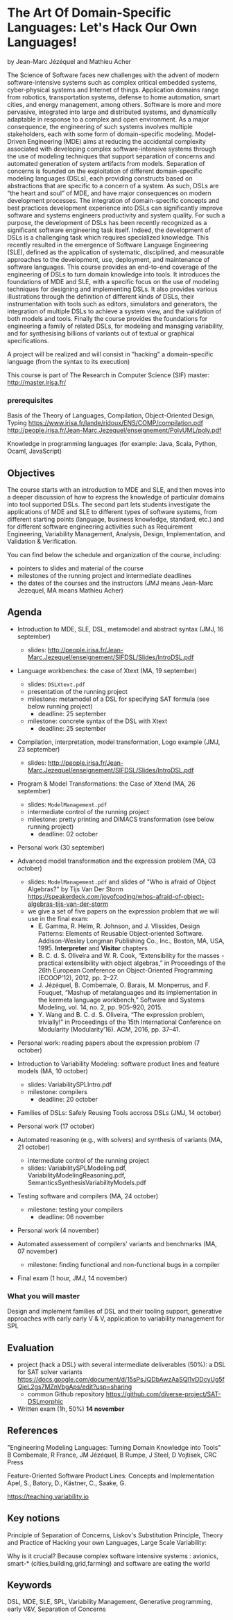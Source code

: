 # The Art Of Domain-Specific Languages: Let's Hack Our Own Languages!

by Jean-Marc Jézéquel and Mathieu Acher

The Science of Software faces new challenges with the advent of modern software-intensive systems such as complex critical embedded systems, cyber-physical systems and Internet of things. Application domains range from robotics, transportation systems, defense to home automation, smart cities, and energy management, among others. Software is more and more pervasive, integrated into large and distributed systems, and dynamically adaptable in response to a complex and open environment. As a major consequence, the engineering of such systems involves multiple stakeholders, each with some form of domain-specific modeling.
Model-Driven Engineering (MDE) aims at reducing the accidental complexity associated with developing complex software-intensive systems through the use of modeling techniques that support separation of concerns and automated generation of system artifacts from models. Separation of concerns is founded on the exploitation of different domain-specific modeling languages (DSLs), each providing constructs based on abstractions that are specific to a concern of a system. As such, DSLs are “the heart and soul” of MDE, and have major consequences on modern development processes.
The integration of domain-specific concepts and best practices development experience into DSLs can significantly improve software and systems engineers productivity and system quality. For such a purpose, the development of DSLs has been recently recognized as a significant software engineering task itself. Indeed, the development of DSLs is a challenging task which requires specialized knowledge. This recently resulted in the emergence of Software Language Engineering (SLE), defined as the application of systematic, disciplined, and measurable approaches to the development, use, deployment, and maintenance of software languages.
This course provides an end-to-end coverage of the engineering of DSLs to turn domain knowledge into tools. It introduces the foundations of MDE and SLE, with a specific focus on the use of modeling techniques for designing and implementing DSLs. It also provides various illustrations through the definition of different kinds of DSLs, their instrumentation with tools such as editors, simulators and generators, the integration of multiple DSLs to achieve a system view, and the validation of both models and tools. Finally the course provides the foundations for engineering a family of related DSLs, for modeling and managing variability, and for synthesising billions of variants out of textual or graphical specifications.

A project will be realized and will consist in "hacking" a domain-specific language (from the syntax to its execution) 

This course is part of The Research in Computer Science (SIF) master: http://master.irisa.fr/

### prerequisites
Basis of the Theory of Languages, Compilation, Object-Oriented Design, Typing
https://www.irisa.fr/lande/ridoux/ENS/COMP/compilation.pdf http://people.irisa.fr/Jean-Marc.Jezequel/enseignement/PolyUML/poly.pdf

Knowledge in programming languages (for example: Java, Scala, Python, Ocaml, JavaScript) 

## Objectives 

The course starts with an introduction to MDE and SLE, and then moves into a deeper discussion of how to express the knowledge of particular domains into tool supported DSLs. The second part lets students investigate the applications of MDE and SLE to different types of software systems, from different starting points (language, business knowledge, standard, etc.) and for different software engineering activities such as Requirement Engineering, Variability Management, Analysis, Design, Implementation, and Validation & Verification. 

You can find below the schedule and organization of the course, including:

* pointers to slides and material of the course
* milestones of the running project and intermediate deadlines 
* the dates of the courses and the instructors (JMJ means Jean-Marc Jezequel, MA means Mathieu Acher)

## Agenda

 * Introduction to MDE, SLE, DSL, metamodel and abstract syntax (JMJ, 16 september)
    * slides: http://people.irisa.fr/Jean-Marc.Jezequel/enseignement/SIFDSL/Slides/IntroDSL.pdf 

 * Language workbenches: the case of Xtext (MA, 19 september)
   * slides: `DSLXtext.pdf`
   * presentation of the running project
   * milestone: metamodel of a DSL for specifying SAT formula (see below running project)
     * deadline: 25 september 
    * milestone: concrete syntax of the DSL with Xtext 
       * deadline: 25 september 

 * Compilation, interpretation, model transformation, Logo example (JMJ, 23 september)
    * slides: http://people.irisa.fr/Jean-Marc.Jezequel/enseignement/SIFDSL/Slides/IntroDSL.pdf

 * Program & Model Transformations: the Case of Xtend (MA, 26 september)
   * slides: `ModelManagement.pdf`
   * intermediate control of the running project
   * milestone: pretty printing and DIMACS transformation (see below running project)
      - deadline: 02 october

 * Personal work (30 september)

 * Advanced model transformation and the expression problem (MA, 03 october)
   * slides: `ModelManagement.pdf` and slides of "Who is afraid of Object Algebras?" by Tijs Van Der Storm https://speakerdeck.com/joyofcoding/whos-afraid-of-object-algebras-tijs-van-der-storm 
   * we give a set of five papers on the expression problem that we will use in the final exam:
     - E. Gamma, R. Helm, R. Johnson, and J. Vlissides, Design Patterns:
Elements of Reusable Object-oriented Software. Addison-Wesley
Longman Publishing Co., Inc., Boston, MA, USA, 1995. **Interpreter** and **Visitor** chapters
     - B. C. d. S. Oliveira and W. R. Cook, “Extensibility for the masses -
practical extensibility with object algebras,” in Proceedings of the 26th
European Conference on Object-Oriented Programming (ECOOP’12), 2012, pp. 2–27.
     - J. Jézéquel, B. Combemale, O. Barais, M. Monperrus, and F. Fouquet,
“Mashup of metalanguages and its implementation in the kermeta language
workbench,” Software and Systems Modeling, vol. 14, no. 2, pp. 905–920, 2015.
     - Y. Wang and B. C. d. S. Oliveira, “The expression problem, trivially!”
in Proceedings of the 15th International Conference on Modularity
(Modularity’16). ACM, 2016, pp. 37–41.  

* Personal work: reading papers about the expression problem (7 october)

* Introduction to Variability Modeling: software product lines and feature models (MA, 10 october)
   * slides: VariabilitySPLIntro.pdf 
   * milestone: compilers 
     - deadline: 20 october

* Families of DSLs: Safely Reusing Tools accross DSLs (JMJ, 14 october)

* Personal work (17 october)

* Automated reasoning (e.g., with solvers) and synthesis of variants (MA, 21 october) 
   * intermediate control of the running project
   * slides: VariabilitySPLModeling.pdf, VariabilityModelingReasoning.pdf, SemanticsSynthesisVariabilityModels.pdf 

* Testing software and compilers (MA, 24 october)
     - milestone: testing your compilers
        - deadline: 06 november

* Personal work (4 november)

* Automated assessement of compilers' variants and benchmarks (MA, 07 november)
     - milestone: finding functional and non-functional bugs in a compiler 

* Final exam (1 hour, JMJ, 14 november)


### What you will master	

Design and implement families of DSL and their tooling support, generative approaches with early early V & V, application to variability management for SPL

## Evaluation	
+ project (hack a DSL) with several intermediate deliverables (50%): a DSL for SAT solver variants https://docs.google.com/document/d/15sPsJQDbAwzAaSQl1vDDcyUg5fQjeL2gs7MZnVbgAps/edit?usp=sharing
  + common Github repository <https://github.com/diverse-project/SAT-DSLmorphic>
+ Written exam (1h, 50%) **14 november**

## References	

"Engineering Modeling Languages: Turning Domain Knowledge into Tools" B Combemale, R France, JM Jézéquel, B Rumpe, J Steel, D Vojtisek, CRC Press

Feature-Oriented Software Product Lines: Concepts and Implementation
Apel, S., Batory, D., Kästner, C., Saake, G.

https://teaching.variability.io

## Key notions	

Principle of Separation of Concerns, Liskov's Substitution Principle, Theory and Practice of Hacking your own Languages, Large Scale Variability: 

Why is it crucial? 
Because complex software intensive systems : avionics, smart-* (cities,building,grid,farming) and software are eating the world

## Keywords	
DSL, MDE, SLE, SPL, Variability Management, Generative programming, early V&V, Separation of Concerns

